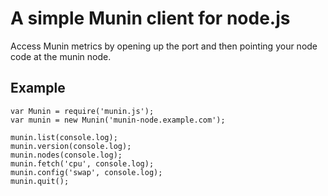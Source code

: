 A simple Munin client for node.js
=================================

Access Munin metrics by opening up the port and then pointing your node code
at the munin node.

Example
-------

    var Munin = require('munin.js');
    var munin = new Munin('munin-node.example.com');

    munin.list(console.log);
    munin.version(console.log);
    munin.nodes(console.log);
    munin.fetch('cpu', console.log);
    munin.config('swap', console.log);
    munin.quit();
